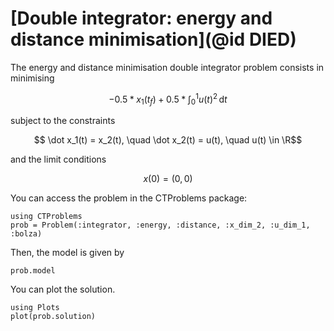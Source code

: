 # [Double integrator: energy and distance minimisation](@id DIED)

The energy and distance minimisation double integrator problem consists in minimising

```math
    -0.5*x_1(t_f) + 0.5*\int_{0}^{1} {u(t)}^2 \, \mathrm{d}t 
```

subject to the constraints

```math
    \dot x_1(t) = x_2(t), \quad \dot x_2(t) = u(t), \quad u(t) \in \R
```

and the limit conditions

```math
    x(0) = (0,0)
```

You can access the problem in the CTProblems package:

```@example main
using CTProblems
prob = Problem(:integrator, :energy, :distance, :x_dim_2, :u_dim_1, :bolza)
```

Then, the model is given by

```@example main
prob.model
```

You can plot the solution.

```@example main
using Plots
plot(prob.solution)
```
